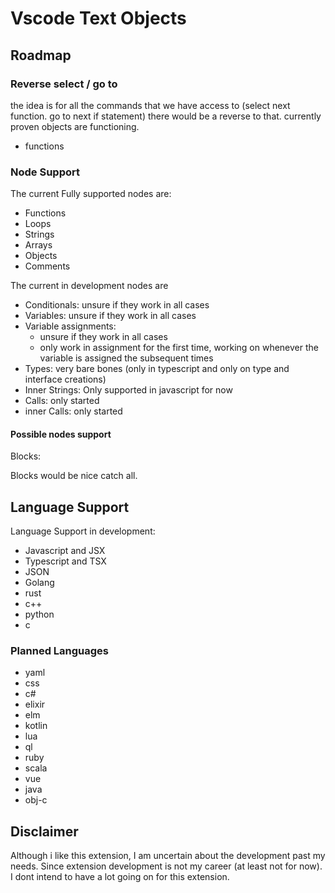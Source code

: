 # Vscode Text Objects

## Roadmap

### Reverse select / go to

the idea is for all the commands that we have access to (select next function. go to next if statement) there would be a reverse to that. currently proven objects are functioning.

-    functions

### Node Support

The current Fully supported nodes are:

-    Functions
-    Loops
-    Strings
-    Arrays
-    Objects
-    Comments

The current in development nodes are

-    Conditionals: unsure if they work in all cases
-    Variables: unsure if they work in all cases
-    Variable assignments:
     -    unsure if they work in all cases
     -    only work in assignment for the first time, working on whenever the variable is assigned the subsequent times
-    Types: very bare bones (only in typescript and only on type and interface creations)
-    Inner Strings: Only supported in javascript for now
-    Calls: only started
-    inner Calls: only started

#### Possible nodes support

Blocks:

Blocks would be nice catch all.

## Language Support

Language Support in development:

-    Javascript and JSX
-    Typescript and TSX
-    JSON
-    Golang
-    rust
-    c++
-    python
-    c

### Planned Languages

-    yaml
-    css
-    c#
-    elixir
-    elm
-    kotlin
-    lua
-    ql
-    ruby
-    scala
-    vue
-    java
-    obj-c

## Disclaimer

Although i like this extension, I am uncertain about the development past my needs. Since extension development is not my career (at least not for now). I dont intend to have a lot going on for this extension.

